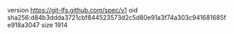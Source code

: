 version https://git-lfs.github.com/spec/v1
oid sha256:d84b3ddda3721cbf844523573d2c5d80e91a3f74a303c941681685fe918a3047
size 1914
